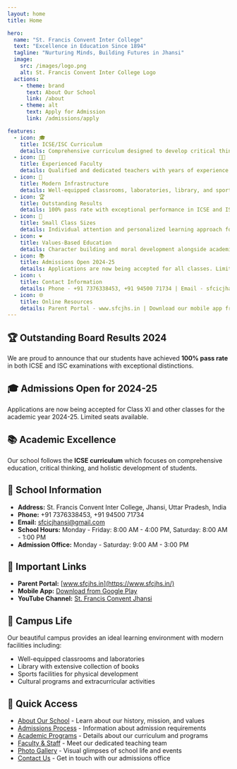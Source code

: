 ```yaml
---
layout: home
title: Home

hero:
  name: "St. Francis Convent Inter College"
  text: "Excellence in Education Since 1894"
  tagline: "Nurturing Minds, Building Futures in Jhansi"
  image:
    src: /images/logo.png
    alt: St. Francis Convent Inter College Logo
  actions:
    - theme: brand
      text: About Our School
      link: /about
    - theme: alt
      text: Apply for Admission
      link: /admissions/apply

features:
  - icon: 🎓
    title: ICSE/ISC Curriculum
    details: Comprehensive curriculum designed to develop critical thinking and analytical skills for academic excellence.
  - icon: 👨‍🏫
    title: Experienced Faculty
    details: Qualified and dedicated teachers with years of experience in nurturing young minds.
  - icon: 🏢
    title: Modern Infrastructure
    details: Well-equipped classrooms, laboratories, library, and sports facilities for holistic development.
  - icon: 🏆
    title: Outstanding Results
    details: 100% pass rate with exceptional performance in ICSE and ISC board examinations consistently.
  - icon: 👥
    title: Small Class Sizes
    details: Individual attention and personalized learning approach for every student's success.
  - icon: ❤️
    title: Values-Based Education
    details: Character building and moral development alongside academic excellence.
  - icon: 📚
    title: Admissions Open 2024-25
    details: Applications are now being accepted for all classes. Limited seats available with merit-based selection.
  - icon: 📞
    title: Contact Information
    details: Phone - +91 7376338453, +91 94500 71734 | Email - sfcicjhansi@gmail.com
  - icon: 🌐
    title: Online Resources
    details: Parent Portal - www.sfcjhs.in | Download our mobile app from Google Play Store
---
```


## 🏆 Outstanding Board Results 2024
We are proud to announce that our students have achieved **100% pass rate** in both ICSE and ISC examinations with exceptional distinctions.

## 🎓 Admissions Open for 2024-25
Applications are now being accepted for Class XI and other classes for the academic year 2024-25. Limited seats available.

## 📚 Academic Excellence
Our school follows the **ICSE curriculum** which focuses on comprehensive education, critical thinking, and holistic development of students.

## 🏫 School Information
- **Address:** St. Francis Convent Inter College, Jhansi, Uttar Pradesh, India
- **Phone:** +91 7376338453, +91 94500 71734
- **Email:** sfcicjhansi@gmail.com
- **School Hours:** Monday - Friday: 8:00 AM - 4:00 PM, Saturday: 8:00 AM - 1:00 PM
- **Admission Office:** Monday - Saturday: 9:00 AM - 3:00 PM

## 🔗 Important Links
- **Parent Portal:** [www.sfcjhs.in](https://www.sfcjhs.in/)
- **Mobile App:** [Download from Google Play](https://play.google.com/store/search?q=st%20francis%20jhansi&c=apps)
- **YouTube Channel:** [St. Francis Convent Jhansi](https://youtube.com/@sfcicjhs?si=9OjvOCxwKZ-vN3pB)

## 📸 Campus Life
Our beautiful campus provides an ideal learning environment with modern facilities including:
- Well-equipped classrooms and laboratories
- Library with extensive collection of books
- Sports facilities for physical development
- Cultural programs and extracurricular activities

## 📝 Quick Access
- [About Our School](/about) - Learn about our history, mission, and values
- [Admissions Process](/admissions) - Information about admission requirements
- [Academic Programs](/academics) - Details about our curriculum and programs
- [Faculty & Staff](/staff) - Meet our dedicated teaching team
- [Photo Gallery](/gallery) - Visual glimpses of school life and events
- [Contact Us](/contact) - Get in touch with our admissions office



